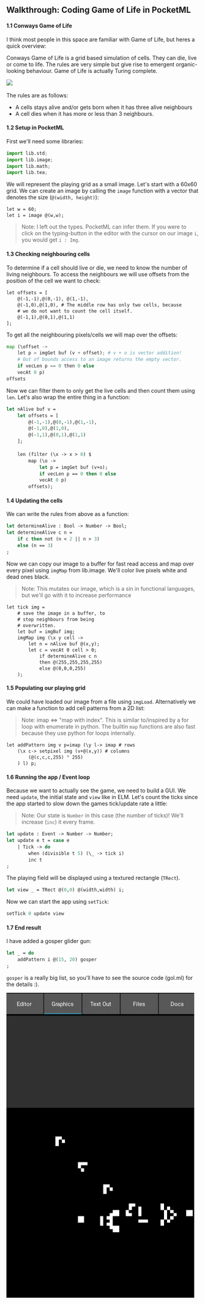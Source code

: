 ## Walkthrough: Coding Game of Life in PocketML

#### 1.1 Conways Game of Life
I think most people in this space are familiar with Game of Life, but heres a quick overview:

Conways Game of Life is a grid based simulation of cells. They can die, live or come to life. The rules are very simple but give rise to emergent organic-looking behaviour. Game of Life is actually Turing complete.

<img src="https://en.wikipedia.org/wiki/File:Gospers_glider_gun.gif">


The rules are as follows:
- A cells stays alive and/or gets born when it has three alive neighbours
- A cell dies when it has more or less than 3 neighbours.

#### 1.2 Setup in PocketML
First we'll need some libraries:
```python
import lib.std;
import lib.image;
import lib.math;
import lib.tea;
```
We will represent the playing grid as a small image. Let's start with
a 60x60 grid. We can create an image by calling the `image` function
with a vector that denotes the size (`@(width, height)`):
```
let w = 60;
let i = image @(w,w);
```
> Note: I left out the types. PocketML can infer them. If you
> were to click on the typing-button in the editor with the
> cursor on our image `i`, you would get `i : Img`.

#### 1.3 Checking neighbouring cells
To determine if a cell should live or die, we need to know the number of
living neighbours. To access the neighbours we will use offsets from the
position of the cell we want to check:
```
let offsets = [
    @(-1,-1),@(0,-1), @(1,-1),
    @(-1,0),@(1,0), # The middle row has only two cells, because
    # we do not want to count the cell itself.
    @(-1,1),@(0,1),@(1,1)
];
```

To get all the neighbouring pixels/cells we will map over the offsets:
```python
map (\offset ->
    let p = imgGet buf (v + offset); # v + o is vector addition!
    # Out of bounds access to an image returns the empty vector.
    if vecLen p == 0 then 0 else
    vecAt 0 p)
offsets
```

Now we can filter them to only get the live cells and then count them using `len`.
Let's also wrap the entire thing in a function:
```sml
let nAlive buf v =
	let offsets = [
		@(-1,-1),@(0,-1),@(1,-1),
		@(-1,0),@(1,0),
		@(-1,1),@(0,1),@(1,1)
	];
	
	len (filter (\x -> x > 0) $
		map (\o ->
			let p = imgGet buf (v+o);
			if vecLen p == 0 then 0 else
			vecAt 0 p)
		offsets);
```

#### 1.4 Updating the cells
We can write the rules from above as a function:
```sml
let determineAlive : Bool -> Number -> Bool;
let determineAlive c n =
	if c then not (n < 2 || n > 3)
	else (n == 3)
;
```

Now we can copy our image to a buffer for fast read access and map over every pixel
using `imgMap` from lib.image. We'll color live pixels white and dead ones black.
> Note: This mutates our image, which is a sin in
> functional languages, but we'll go with it to
> increase performance
```
let tick img =
	# save the image in a buffer, to
	# stop neighbours from being
	# overwritten.
	let buf = imgBuf img;
	imgMap img (\x y cell ->
		let n = nAlive buf @(x,y);
		let c = vecAt 0 cell > 0;
			if determineAlive c n
			then @(255,255,255,255)
			else @(0,0,0,255)
    );
```

#### 1.5 Populating our playing grid
We could have loaded our image from a file using `imgLoad`. Alternatively we
can make a function to add cell patterns from a 2D list:
> Note: imap <=> "map with index". This is similar to/inspired by a for
> loop with enumerate in python.
> The builtin `map` functions are also fast because they use python for loops
> internally.
```
let addPattern img v p=imap (\y l-> imap # rows
	(\x c-> setpixel img (v+@(x,y)) # columns
		(@(c,c,c,255) ° 255)
	) l) p;
```

#### 1.6 Running the app / Event loop
Because we want to actually see the game, we need to build a GUI.
We need `update`, the initial state and `view` like in ELM.
Let's count the ticks since the app started to slow down the
games tick/update rate a little:
> Note: Our state is `Number` in this case (the number of ticks)!
> We'll increase (`inc`) it every frame.
```sml
let update : Event -> Number -> Number;
let update e t = case e
    | Tick -> do
        when (divisible t 5) (\_ -> tick i)
        inc t
;
```

The playing field will be displayed using a textured rectangle (`TRect`).
```sml
let view _ = TRect @(0,0) @(width,width) i;
```

Now we can start the app using `setTick`:
```sml
setTick 0 update view
```


#### 1.7 End result
I have added a gosper glider gun:
```sml
let _ = do
	addPattern i @(15, 20) gosper
;
```
`gosper` is a really big list, so you'll have to see the source code (gol.ml)
for the details :).

![An image of the end result (Glider gun)](gameoflife.png)

